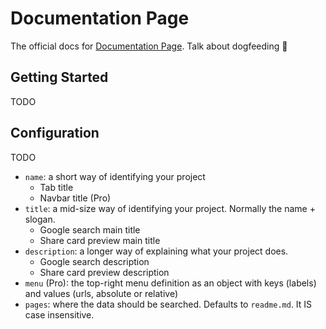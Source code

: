 # Documentation Page

The official docs for [Documentation Page](https://documentation.page/). Talk about dogfeeding 🤗


## Getting Started

TODO

## Configuration

TODO

- `name`: a short way of identifying your project
  - Tab title
  - Navbar title (Pro)
- `title`: a mid-size way of identifying your project. Normally the name + slogan.
  - Google search main title
  - Share card preview main title
- `description`: a longer way of explaining what your project does.
  - Google search description
  - Share card preview description
- `menu` (Pro): the top-right menu definition as an object with keys (labels) and values (urls, absolute or relative)
- `pages`: where the data should be searched. Defaults to `readme.md`. It IS case insensitive.
